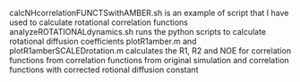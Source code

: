 calcNHcorrelationFUNCTSwithAMBER.sh is an example of script that I have used to calculate rotational correlation functions
analyzeROTATIONALdynamics.sh runs the python scripts to calculate rotational diffusion coefficients
plotR1amber.m and plotR1amberSCALEDrotation.m calculates the R1, R2 and NOE for correlation functions from correlation functions from original simulation and correlation functions with corrected rotional diffusion constant
